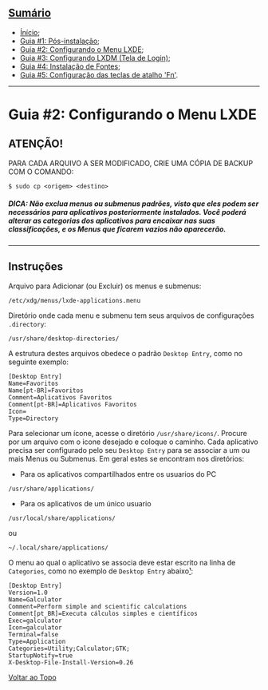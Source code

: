 <link rel="preconnect" href="https://fonts.googleapis.com">
<link rel="preconnect" href="https://fonts.gstatic.com" crossorigin>
<link href="https://fonts.googleapis.com/css2?family=Raleway:ital,wght@0,100..900;1,100..900&display=swap" rel="stylesheet">
<link rel="stylesheet" href="./style.css">

## [Sumário](#sumário)

* [Ínício](./README.md);
* [Guia #1: Pós-instalação](#guia-1-o-que-fazer-após-instalar-o-fedora-lxde);
* [Guia #2: Configurando o Menu LXDE](./Menu-LXDE.md);
* [Guia #3: Configurando LXDM (Tela de Login)](./LXDM-config.md);
* [Guia #4: Instalação de Fontes](./Fontes.md);
* [Guia #5: Configuração das teclas de atalho 'Fn'](./Teclas-de-Atalho.md).

-------------------

# Guia #2: Configurando o Menu LXDE
## ATENÇÃO!
PARA CADA ARQUIVO A SER MODIFICADO, CRIE UMA CÓPIA DE BACKUP COM O COMANDO:
```
$ sudo cp <origem> <destino>
```

##### DICA: Não exclua menus ou submenus padrões, visto que eles podem ser necessários para aplicativos posteriormente instalados. Você poderá alterar as categorias dos aplicativos para encaixar nas suas classificações, e os Menus que ficarem vazios não aparecerão.
-----------------------------
## Instruções
Arquivo para Adicionar (ou Excluir) os menus e submenus:
```
/etc/xdg/menus/lxde-applications.menu
```
Diretório onde cada menu e submenu tem seus arquivos de configurações `.directory`:
```
/usr/share/desktop-directories/
```
A estrutura destes arquivos obedece o padrão `Desktop Entry`, como no seguinte exemplo:
```
[Desktop Entry]
Name=Favoritos
Name[pt-BR]=Favoritos
Comment=Aplicativos Favoritos
Comment[pt-BR]=Aplicativos Favoritos
Icon=
Type=Directory
```
Para selecionar um ícone, acesse o diretório
`/usr/share/icons/`. Procure por um arquivo com o icone desejado e coloque o caminho. Cada aplicativo precisa ser configurado pelo seu `Desktop Entry` para se associar a um ou mais Menus ou Submenus. Em geral estes se encontram nos diretórios:


* Para os aplicativos compartilhados entre os usuarios do PC
```
/usr/share/applications/
```
* Para os aplicativos de um único usuario
```
/usr/local/share/applications/
```
ou
```
~/.local/share/applications/
```
O menu ao qual o aplicativo se associa deve estar escrito na linha de `Categories`, como no exemplo de `Desktop Entry` abaixo[¹](#dica-não-exclua-menus-ou-submenus-padrões-visto-que-eles-podem-ser-necessários-para-aplicativos-posteriormente-instalados-você-poderá-alterar-as-categorias-dos-aplicativos-para-encaixar-nas-suas-classificações-e-os-menus-que-ficarem-vazios-não-aparecerão):
```
[Desktop Entry]
Version=1.0
Name=Galculator
Comment=Perform simple and scientific calculations
Comment[pt_BR]=Executa cálculos simples e científicos
Exec=galculator
Icon=galculator
Terminal=false
Type=Application
Categories=Utility;Calculator;GTK;
StartupNotify=true
X-Desktop-File-Install-Version=0.26
```

[Voltar ao Topo](#sumário)